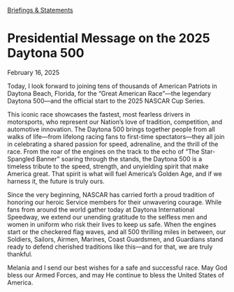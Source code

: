 [Briefings &amp; Statements](https://www.whitehouse.gov/briefings-statements/)

# 					Presidential Message on the 2025 Daytona 500				

February 16, 2025

Today, I look forward to joining tens of thousands of American Patriots in Daytona Beach, Florida, for the “Great American Race”—the legendary Daytona 500—and the official start to the 2025 NASCAR Cup Series.

This iconic race showcases the fastest, most fearless drivers in motorsports, who represent our Nation’s love of tradition, competition, and automotive innovation. The Daytona 500 brings together people from all walks of life—from lifelong racing fans to first-time spectators—they all join in celebrating a shared passion for speed, adrenaline, and the thrill of the race. From the roar of the engines on the track to the echo of “The Star-Spangled Banner” soaring through the stands, the Daytona 500 is a timeless tribute to the speed, strength, and unyielding spirit that make America great. That spirit is what will fuel America’s Golden Age, and if we harness it, the future is truly ours.

Since the very beginning, NASCAR has carried forth a proud tradition of honoring our heroic Service members for their unwavering courage. While fans from around the world gather today at Daytona International Speedway, we extend our unending gratitude to the selfless men and women in uniform who risk their lives to keep us safe. When the engines start or the checkered flag waves, and all 500 thrilling miles in between, our Soldiers, Sailors, Airmen, Marines, Coast Guardsmen, and Guardians stand ready to defend cherished traditions like this—and for that, we are truly thankful.

Melania and I send our best wishes for a safe and successful race. May God bless our Armed Forces, and may He continue to bless the United States of America.
